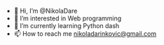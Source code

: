 - 👋 Hi, I’m @NikolaDare
- 👀 I’m interested in Web programming
- 🌱 I’m currently learning Python dash
- 📫 How to reach me nikoladarinkovic@gmail.com

<!---
NikolaDare/NikolaDare is a ✨ special ✨ repository because its `README.md` (this file) appears on your GitHub profile.
You can click the Preview link to take a look at your changes.
--->
